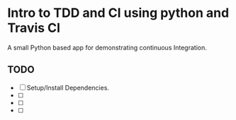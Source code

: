 # Intro to TDD and CI using python and Travis CI

A small Python based app for demonstrating continuous
Integration.

## TODO

* [ ] Setup/Install Dependencies.
* [ ]
* [ ]
* [ ]